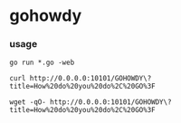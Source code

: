 # gohowdy



### usage
```
go run *.go -web

curl http://0.0.0.0:10101/GOHOWDY\?title=How%20do%20you%20do%2C%20GO%3F

wget -qO- http://0.0.0.0:10101/GOHOWDY\?title=How%20do%20you%20do%2C%20GO%3F

```
